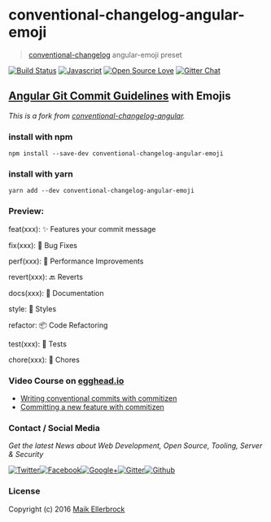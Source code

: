 # conventional-changelog-angular-emoji

> [conventional-changelog](https://github.com/ajoslin/conventional-changelog) angular-emoji preset

[![Build Status](https://travis-ci.org/ellerbrock/conventional-changelog-angular-emoji.svg?branch=master)](https://travis-ci.org/ellerbrock/conventional-changelog-angular-emoji) [![Javascript](https://badges.frapsoft.com/javascript/code/javascript.svg?v=100)](https://github.com/ellerbrock/javascript-badges/) [![Open Source Love](https://badges.frapsoft.com/os/v1/open-source.svg?v=102)](https://github.com/ellerbrock/open-source-badges/) [![Gitter Chat](https://badges.gitter.im/frapsoft/frapsoft.svg)](https://gitter.im/frapsoft/frapsoft/)

## [Angular Git Commit Guidelines](https://github.com/angular/angular.js/blob/master/CONTRIBUTING.md#type) with Emojis 

*This is a fork from [conventional-changelog-angular](https://github.com/conventional-changelog/conventional-changelog-angular).*

### install with npm

`npm install --save-dev conventional-changelog-angular-emoji`

### install with yarn

`yarn add --dev conventional-changelog-angular-emoji`

### Preview:

feat(xxx): :sparkles: Features your commit message
	
fix(xxx): :bug: Bug Fixes
	
perf(xxx): :rocket: Performance Improvements
    
revert(xxx): :back: Reverts

docs(xxx): :book: Documentation
    
style: :gem: Styles
    
refactor: :package: Code Refactoring
    
test(xxx): :rotating_light: Tests
    
chore(xxx): :ticket: Chores


### Video Course on [egghead.io](https://egghead.io)

- [Writing conventional commits with commitizen](https://egghead.io/lessons/javascript-how-to-write-a-javascript-library-writing-conventional-commits-with-commitizen)
- [Committing a new feature with commitizen](https://egghead.io/lessons/javascript-how-to-write-a-javascript-library-committing-a-new-feature-with-commitizen)


### Contact / Social Media

_Get the latest News about Web Development, Open Source, Tooling, Server & Security_

[![Twitter](https://github.frapsoft.com/social/twitter.png)](https://twitter.com/frapsoft/)[![Facebook](https://github.frapsoft.com/social/facebook.png)](https://www.facebook.com/frapsoft/)[![Google+](https://github.frapsoft.com/social/google-plus.png)](https://plus.google.com/116540931335841862774)[![Gitter](https://github.frapsoft.com/social/gitter.png)](https://gitter.im/frapsoft/frapsoft/)[![Github](https://github.frapsoft.com/social/github.png)](https://github.com/ellerbrock/)


### License

Copyright (c) 2016 [Maik Ellerbrock](https://github.com/ellerbrock/)
